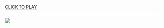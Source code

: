 
<a href="https://premium76.site?title=browser_games_unblocked&ref=13M">CLICK TO PLAY</a></h3>
<hr>

<a href="https://premium76.site?title=browser_games_unblocked&ref=13M"><img src="https://clearcache.store/games.png"></a>


